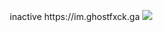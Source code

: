 <p align="center">
inactive
https://im.ghostfxck.ga
  <img src="https://github-readme-stats.vercel.app/api/?username=ghostfxck&title_color=4F8CC9&text_color=9f9f9f&show_icons=true&bg_color=00000000&hide_border=true&icon_color=4F8CC9&hide_title=true&count_private=true" />
</p>
